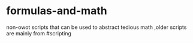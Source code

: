 # formulas-and-math
non-owot scripts that can be used to abstract tedious math
,older scripts are mainly from #scripting

